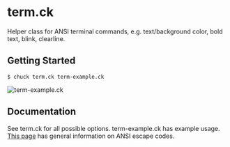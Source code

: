 # term.ck

Helper class for ANSI terminal commands, e.g. text/background color, bold text, blink, clearline. 

## Getting Started 
    $ chuck term.ck term-example.ck

![term-example.ck](http://i.imgur.com/8OPaLuM.gif "term-example.ck")


## Documentation

See term.ck for all possible options. 
term-example.ck has example usage. 
[This page](http://www.tldp.org/HOWTO/Bash-Prompt-HOWTO/c327.html) has general information on ANSI escape codes.

